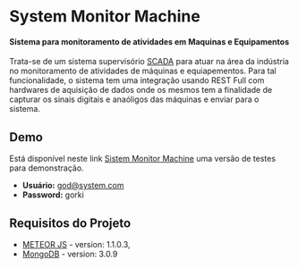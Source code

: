 # System Monitor Machine
#### Sistema para monitoramento de atividades em Maquinas e Equipamentos

Trata-se de um sistema supervisório [SCADA](https://pt.wikipedia.org/wiki/Sistemas_de_Supervis%C3%A3o_e_Aquisi%C3%A7%C3%A3o_de_Dados) para atuar na área da indústria no monitoramento de atividades de máquinas e equiapementos. Para tal funcionalidade, o sistema tem uma integração usando REST Full com hardwares de aquisição de dados onde os mesmos tem a finalidade de capturar os sinais digitais e anaóligos das máquinas e enviar para o sistema.


## Demo

Está disponível neste link [Sistem Monitor Machine](http://systemmonitormachine.meteor.com/) uma versão de testes para demonstração.

- **Usuário:** god@system.com
- **Password:** gorki


## Requisitos do Projeto

* [METEOR JS](https://www.meteor.com/install) - version: 1.1.0.3,
* [MongoDB](https://docs.mongodb.org/manual/installation/) - version: 3.0.9

